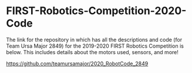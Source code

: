 # FIRST-Robotics-Competition-2020-Code
The link for the repository in which has all the descriptions and code (for Team Ursa Major 2849) for the 2019-2020 FIRST Robotics Competition is below. This includes details about the motors used, sensors, and more!

https://github.com/teamursamajor/2020_RobotCode_2849
